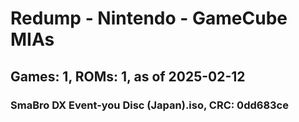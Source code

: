 # Redump - Nintendo - GameCube MIAs
## Games: 1, ROMs: 1, as of 2025-02-12

### SmaBro DX Event-you Disc (Japan).iso, CRC: 0dd683ce
